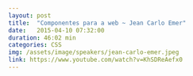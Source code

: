 ```yaml
---
layout: post
title:  "Componentes para a web ~ Jean Carlo Emer"
date:   2015-04-10 07:32:00
duration: 46:02 min
categories: CSS
img: /assets/image/speakers/jean-carlo-emer.jpeg
link: https://www.youtube.com/watch?v=KhSDReAefx0
---
```

